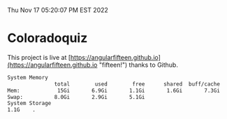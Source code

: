 Thu Nov 17 05:20:07 PM EST 2022

# Coloradoquiz


This project is live at [https://angularfifteen.github.io](https://angularfifteen.github.io "fifteen!") thanks to Github.

```bash
System Memory
               total        used        free      shared  buff/cache   available
Mem:            15Gi       6.9Gi       1.1Gi       1.6Gi       7.3Gi       6.5Gi
Swap:          8.0Gi       2.9Gi       5.1Gi
System Storage
1.1G	.
